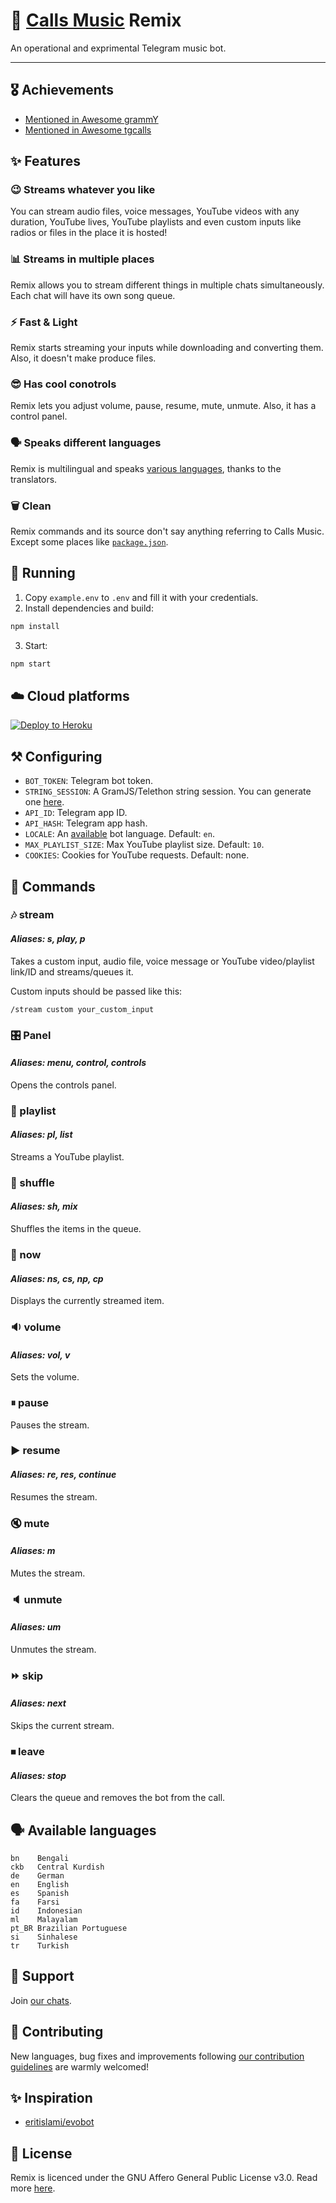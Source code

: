 # 🎵 [Calls Music](https://github.com/callsmusic) Remix

An operational and exprimental Telegram music bot.

---

## 🎖 Achievements

-   [Mentioned in Awesome grammY](https://github.com/grammyjs/awesome-grammY)
-   [Mentioned in Awesome tgcalls](https://github.com/tgcalls/awesome-tgcalls)

## ✨ Features

### 😉 Streams whatever you like

You can stream audio files, voice messages, YouTube videos with any duration, YouTube lives, YouTube playlists and even custom inputs like radios or files in the place it is hosted!

### 📊 Streams in multiple places

Remix allows you to stream different things in multiple chats simultaneously. Each chat will have its own song queue.

### ⚡️ Fast & Light

Remix starts streaming your inputs while downloading and converting them. Also, it doesn't make produce files.

### 😎 Has cool conotrols

Remix lets you adjust volume, pause, resume, mute, unmute. Also, it has a control panel.

### 🗣 Speaks different languages

Remix is multilingual and speaks [various languages](#available-languages), thanks to the translators.

### 🗑 Clean

Remix commands and its source don't say anything referring to Calls Music. Except some places like [`package.json`](./package.json).

## 🚀 Running

1. Copy `example.env` to `.env` and fill it with your credentials.
2. Install dependencies and build:

```bash
npm install
```

3. Start:

```bash
npm start
```

## ☁️ Cloud platforms

[![Deploy to Heroku](https://www.herokucdn.com/deploy/button.svg)](https://heroku.com/deploy?template=https://github.com/callsmusic/CallsMusicRemix)

## ⚒ Configuring

-   `BOT_TOKEN`: Telegram bot token.
-   `STRING_SESSION`: A GramJS/Telethon string session. You can generate one [here](https://ssg.rojser.best/).
-   `API_ID`: Telegram app ID.
-   `API_HASH`: Telegram app hash.
-   `LOCALE`: An [available](#available-languages) bot language. Default: `en`.
-   `MAX_PLAYLIST_SIZE`: Max YouTube playlist size. Default: `10`.
-   `COOKIES`: Cookies for YouTube requests. Default: none.

## 📄 Commands

### 🎶 stream

#### _Aliases: s, play, p_

Takes a custom input, audio file, voice message or YouTube video/playlist link/ID and streams/queues it.

Custom inputs should be passed like this:

```text
/stream custom your_custom_input
```

### 🎛 Panel

#### _Aliases: menu, control, controls_

Opens the controls panel.

### 🔢 playlist

#### _Aliases: pl, list_

Streams a YouTube playlist.

### 🔀 shuffle

#### _Aliases: sh, mix_

Shuffles the items in the queue.

### 🎵 now

#### _Aliases: ns, cs, np, cp_

Displays the currently streamed item.

### 🔉 volume

#### _Aliases: vol, v_

Sets the volume.

### ⏸ pause

Pauses the stream.

### ▶️ resume

#### _Aliases: re, res, continue_

Resumes the stream.

### 🔇 mute

#### _Aliases: m_

Mutes the stream.

### 🔈 unmute

#### _Aliases: um_

Unmutes the stream.

### ⏩ skip

#### _Aliases: next_

Skips the current stream.

### ⏹ leave

#### _Aliases: stop_

Clears the queue and removes the bot from the call.

## 🗣 Available languages

```text
bn    Bengali
ckb   Central Kurdish
de    German
en    English
es    Spanish
fa    Farsi
id    Indonesian
ml    Malayalam
pt_BR Brazilian Portuguese
si    Sinhalese
tr    Turkish
```

## 🛫 Support

Join [our chats](https://callsmusic.me).

## 💜 Contributing

New languages, bug fixes and improvements following [our contribution guidelines](./CONTRIBUTING.md) are warmly welcomed!

## ✨ Inspiration

-   [eritislami/evobot](https://github.com/eritislami/evobot)

## 📃 License

Remix is licenced under the GNU Affero General Public License v3.0. Read more [here](./LICENSE).
